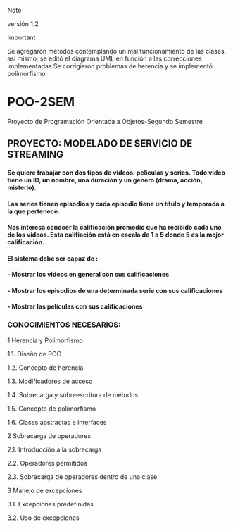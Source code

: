 >[!NOTE]
>versión 1.2


>[!IMPORTANT]
> Se agregarón métodos contemplando un mal funcionamiento de las clases, así mismo, se editó el diagrama UML en función a las correcciones implementadas
>Se corrigieron problemas de herencia y se implementó polimorfismo


# POO-2SEM
Proyecto de Programación Orientada a Objetos-Segundo Semestre

## PROYECTO: MODELADO DE SERVICIO DE STREAMING

#### Se quiere trabajar con dos tipos de videos: películas y series. Todo video tiene un ID, un nombre, una duración y un género (drama, acción, misterio).

#### Las series tienen episodios y cada episodio tiene un título y temporada a la que pertenece.

#### Nos interesa conocer la calificación promedio que ha recibido cada uno de los videos. Esta califiación está en escala de 1 a 5 donde 5 es la mejor calificación.

#### El sistema debe ser capaz de :

#### - Mostrar los videos en general con sus calificaciones
#### - Mostrar los episodios de una determinada serie con sus calificaciones
#### - Mostrar las películas con sus calificaciones

### CONOCIMIENTOS NECESARIOS:

1 Herencia y Polimorfismo

   1.1. Diseño de POO

   1.2. Concepto de herencia

   1.3. Modificadores de acceso

   1.4. Sobrecarga y sobreescritura de métodos

   1.5. Concepto de polimorfismo

   1.6. Clases abstractas e interfaces

2 Sobrecarga de operadores

   2.1. Introducción a la sobrecarga

   2.2. Operadores permitidos

   2.3. Sobrecarga de operadores dentro de una clase

3 Manejo de excepciones

   3.1. Excepciones predefinidas

   3.2. Uso de excepciones
